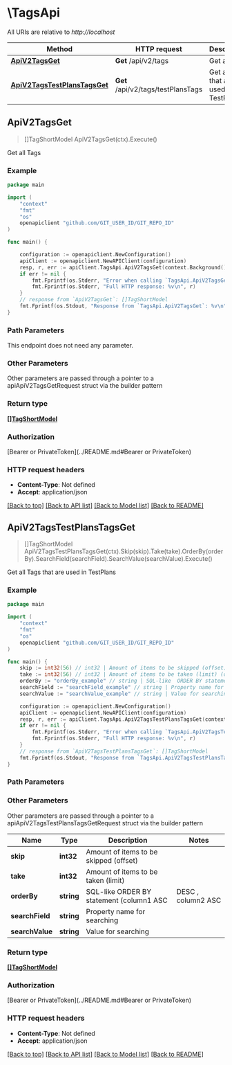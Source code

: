 # \TagsApi

All URIs are relative to *http://localhost*

Method | HTTP request | Description
------------- | ------------- | -------------
[**ApiV2TagsGet**](TagsApi.md#ApiV2TagsGet) | **Get** /api/v2/tags | Get all Tags
[**ApiV2TagsTestPlansTagsGet**](TagsApi.md#ApiV2TagsTestPlansTagsGet) | **Get** /api/v2/tags/testPlansTags | Get all Tags that are used in TestPlans



## ApiV2TagsGet

> []TagShortModel ApiV2TagsGet(ctx).Execute()

Get all Tags



### Example

```go
package main

import (
    "context"
    "fmt"
    "os"
    openapiclient "github.com/GIT_USER_ID/GIT_REPO_ID"
)

func main() {

    configuration := openapiclient.NewConfiguration()
    apiClient := openapiclient.NewAPIClient(configuration)
    resp, r, err := apiClient.TagsApi.ApiV2TagsGet(context.Background()).Execute()
    if err != nil {
        fmt.Fprintf(os.Stderr, "Error when calling `TagsApi.ApiV2TagsGet``: %v\n", err)
        fmt.Fprintf(os.Stderr, "Full HTTP response: %v\n", r)
    }
    // response from `ApiV2TagsGet`: []TagShortModel
    fmt.Fprintf(os.Stdout, "Response from `TagsApi.ApiV2TagsGet`: %v\n", resp)
}
```

### Path Parameters

This endpoint does not need any parameter.

### Other Parameters

Other parameters are passed through a pointer to a apiApiV2TagsGetRequest struct via the builder pattern


### Return type

[**[]TagShortModel**](TagShortModel.md)

### Authorization

[Bearer or PrivateToken](../README.md#Bearer or PrivateToken)

### HTTP request headers

- **Content-Type**: Not defined
- **Accept**: application/json

[[Back to top]](#) [[Back to API list]](../README.md#documentation-for-api-endpoints)
[[Back to Model list]](../README.md#documentation-for-models)
[[Back to README]](../README.md)


## ApiV2TagsTestPlansTagsGet

> []TagShortModel ApiV2TagsTestPlansTagsGet(ctx).Skip(skip).Take(take).OrderBy(orderBy).SearchField(searchField).SearchValue(searchValue).Execute()

Get all Tags that are used in TestPlans



### Example

```go
package main

import (
    "context"
    "fmt"
    "os"
    openapiclient "github.com/GIT_USER_ID/GIT_REPO_ID"
)

func main() {
    skip := int32(56) // int32 | Amount of items to be skipped (offset) (optional)
    take := int32(56) // int32 | Amount of items to be taken (limit) (optional)
    orderBy := "orderBy_example" // string | SQL-like  ORDER BY statement (column1 ASC|DESC , column2 ASC|DESC) (optional)
    searchField := "searchField_example" // string | Property name for searching (optional)
    searchValue := "searchValue_example" // string | Value for searching (optional)

    configuration := openapiclient.NewConfiguration()
    apiClient := openapiclient.NewAPIClient(configuration)
    resp, r, err := apiClient.TagsApi.ApiV2TagsTestPlansTagsGet(context.Background()).Skip(skip).Take(take).OrderBy(orderBy).SearchField(searchField).SearchValue(searchValue).Execute()
    if err != nil {
        fmt.Fprintf(os.Stderr, "Error when calling `TagsApi.ApiV2TagsTestPlansTagsGet``: %v\n", err)
        fmt.Fprintf(os.Stderr, "Full HTTP response: %v\n", r)
    }
    // response from `ApiV2TagsTestPlansTagsGet`: []TagShortModel
    fmt.Fprintf(os.Stdout, "Response from `TagsApi.ApiV2TagsTestPlansTagsGet`: %v\n", resp)
}
```

### Path Parameters



### Other Parameters

Other parameters are passed through a pointer to a apiApiV2TagsTestPlansTagsGetRequest struct via the builder pattern


Name | Type | Description  | Notes
------------- | ------------- | ------------- | -------------
 **skip** | **int32** | Amount of items to be skipped (offset) | 
 **take** | **int32** | Amount of items to be taken (limit) | 
 **orderBy** | **string** | SQL-like  ORDER BY statement (column1 ASC|DESC , column2 ASC|DESC) | 
 **searchField** | **string** | Property name for searching | 
 **searchValue** | **string** | Value for searching | 

### Return type

[**[]TagShortModel**](TagShortModel.md)

### Authorization

[Bearer or PrivateToken](../README.md#Bearer or PrivateToken)

### HTTP request headers

- **Content-Type**: Not defined
- **Accept**: application/json

[[Back to top]](#) [[Back to API list]](../README.md#documentation-for-api-endpoints)
[[Back to Model list]](../README.md#documentation-for-models)
[[Back to README]](../README.md)

